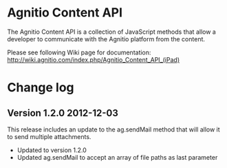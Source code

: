 # Agnitio Content API

The Agnitio Content API is a collection of JavaScript methods that allow a developer to communicate with the Agnitio platform from the content.

Please see following Wiki page for documentation: http://wiki.agnitio.com/index.php/Agnitio_Content_API_(iPad)

# Change log

## Version 1.2.0 2012-12-03

This release includes an update to the ag.sendMail method that will allow it to send multiple attachments.

- Updated to version 1.2.0
- Updated ag.sendMail to accept an array of file paths as last parameter